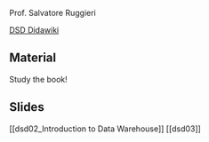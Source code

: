 Prof. Salvatore Ruggieri

[DSD Didawiki](http://didawiki.di.unipi.it/doku.php/mds/dsd/start)

## Material
Study the book!

## Slides
[[dsd02_Introduction to Data Warehouse]]
[[dsd03]]


